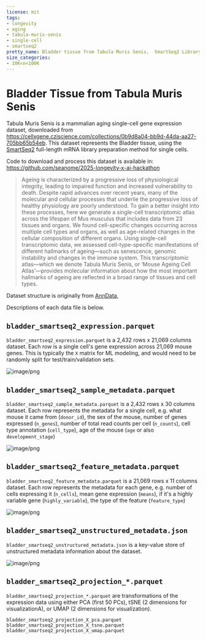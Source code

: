 ```yaml
---
license: mit
tags:
- longevity
- aging
- tabula-muris-senis
- single-cell
- smartseq2
pretty_name: Bladder tissue from Tabula Muris Senis,  SmartSeq2 Library prep
size_categories:
- 10K<n<100K
---
```


# Bladder Tissue from Tabula Muris Senis

Tabula Muris Senis is a mammalian aging single-cell gene expression dataset, downloaded from https://cellxgene.cziscience.com/collections/0b9d8a04-bb9d-44da-aa27-705bb65b54eb. This dataset represents the Bladder tissue, using the [SmartSeq2](https://www.nature.com/articles/nprot.2014.006) full-length mRNA library preparation method for single cells.


Code to download and process this dataset is available in: https://github.com/seanome/2025-longevity-x-ai-hackathon

> Ageing is characterized by a progressive loss of physiological integrity, leading to impaired function and increased vulnerability to death. Despite rapid advances over recent years, many of the molecular and cellular processes that underlie the progressive loss of healthy physiology are poorly understood. To gain a better insight into these processes, here we generate a single-cell transcriptomic atlas across the lifespan of Mus musculus that includes data from 23 tissues and organs. We found cell-specific changes occurring across multiple cell types and organs, as well as age-related changes in the cellular composition of different organs. Using single-cell transcriptomic data, we assessed cell-type-specific manifestations of different hallmarks of ageing—such as senescence, genomic instability and changes in the immune system. This transcriptomic atlas—which we denote Tabula Muris Senis, or ‘Mouse Ageing Cell Atlas’—provides molecular information about how the most important hallmarks of ageing are reflected in a broad range of tissues and cell types.

Dataset structure is originally from [AnnData](https://anndata.readthedocs.io/en/latest/index.html),

Descriptions of each data file is below.

## `bladder_smartseq2_expression.parquet`

`bladder_smartseq2_expression.parquet` is a 2,432 rows x 21,069 columns dataset. Each row is a single cell's gene expression across 21,069 mouse genes. This is typically the `X` matrix for ML modeling, and would need to be randomly split for test/train/validation sets.

![image/png](https://cdn-uploads.huggingface.co/production/uploads/684ce3e549cb60c8c1a7fabf/m0hJOd8X7QRwD4Jyhv1k0.png)

## `bladder_smartseq2_sample_metadata.parquet`

`bladder_smartseq2_sample_metadata.parquet` is a 2,432 rows x 30 columns dataset. Each row represents the metadata for a single cell, e.g. what mouse it came from (`donor_id`), the sex of the mouse, number of genes expressed (`n_genes`), number of total read counts per cell (`n_counts`), cell type annotation (`cell_type`), age of the mouse (`age` or also `development_stage`)


![image/png](https://cdn-uploads.huggingface.co/production/uploads/684ce3e549cb60c8c1a7fabf/A2LYhG7TdfiYB8j119u-Z.png)

## `bladder_smartseq2_feature_metadata.parquet`

`bladder_smartseq2_feature_metadata.parquet` is a 21,069 rows x 11 columns dataset. Each row represents the metadata for each gene, e.g. number of cells expressing it (`n_cells`), mean gene expression (`means`), if it's a highly variable gene (`highly_variable`), the type of the feature (`feature_type`)


![image/png](https://cdn-uploads.huggingface.co/production/uploads/684ce3e549cb60c8c1a7fabf/dY4ZuCO97ZCWBbFsRPToW.png)


## `bladder_smartseq2_unstructured_metadata.json`

`bladder_smartseq2_unstructured_metadata.json` is a key-value store of unstructured metadata information about the dataset.


![image/png](https://cdn-uploads.huggingface.co/production/uploads/684ce3e549cb60c8c1a7fabf/tZOwfs4Svf3TG0SUF0Wj6.png)


## `bladder_smartseq2_projection_*.parquet`

`bladder_smartseq2_projection_*.parquet` are transformations of the expression data using either PCA (first 50 PCs), tSNE (2 dimensions for visualizationA), or UMAP (2 dimensions for visualization).

```
bladder_smartseq2_projection_X_pca.parquet
bladder_smartseq2_projection_X_tsne.parquet
bladder_smartseq2_projection_X_umap.parquet
```
